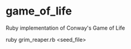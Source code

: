 game_of_life
============

Ruby implementation of Conway's Game of Life

ruby grim_reaper.rb <seed_file>
